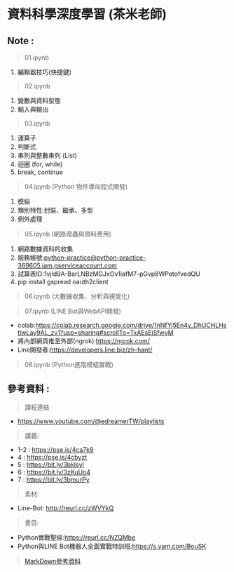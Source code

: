 # 資料科學深度學習 (茶米老師)

## Note :
>01.ipynb
1. 編輯器技巧(快捷鍵)

> 02.ipynb
1. 變數與資料型態
2. 輸入與輸出

> 03.ipynb
1. 運算子
2. 判斷式
3. 串列與整數串列 (List)
4. 迴圈 (for, while)
5. break, continue

> 04.ipynb (Python 物件導向程式開發)
1. 模組
2. 類別特性:封裝、繼承、多型
3. 例外處理

> 05.ipynb (網路爬蟲與資料應用)
1. 網路數據資料的收集
2. 服務帳號:python-practice@python-practice-369605.iam.gserviceaccount.com
3. 試算表ID:1vjId9A-BarLNBzMGJxOv1iafM7-pGvp8WPetofvedQU
4. pip install gspread oauth2client

> 06.ipynb (大數據收集、分析與視覺化)

> 07.ipynb (LINE Bot與WebAPI開發)
- colab:https://colab.research.google.com/drive/1nNfYi5En4y_DhUCHLHstlwLay9AL_zv1?usp=sharing#scrollTo=TxAEsEjSfwyM
- 將內部網頁推至外部(ngrok):https://ngrok.com/
- Line開發者:https://developers.line.biz/zh-hant/

> 08.ipynb (Python進階模組實戰)



## 參考資料 :

> 課程連結
- https://www.youtube.com/@edreamerTW/playlists

> 講義:
- 1-2 : https://pse.is/4ca7k9
- 4 : https://pse.is/4cbyzt
- 5 : https://bit.ly/3bklsyl
- 6 : https://bit.ly/3zKuUo4
- 7 : https://bit.ly/3bmurPy

> 素材:
- Line-Bot: http://reurl.cc/zWVYkQ

> 書目:
- Python實戰聖經:https://reurl.cc/NZQMbe
- Python與LINE Bot機器人全面實戰特訓班:https://s.yam.com/BouSK

> [MarkDown參考資料](https://markdown.tw/)
